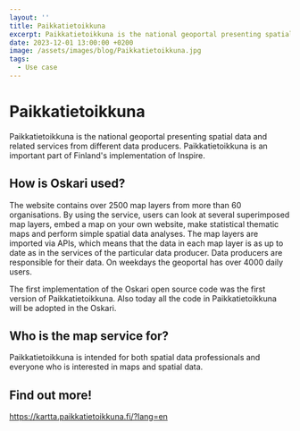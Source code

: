 ```yaml
---
layout: ''
title: Paikkatietoikkuna
excerpt: Paikkatietoikkuna is the national geoportal presenting spatial data and related services from different data producers. Paikkatietoikkuna is an important part of Finland's implementation of Inspire.
date: 2023-12-01 13:00:00 +0200
image: /assets/images/blog/Paikkatietoikkuna.jpg
tags:
  - Use case
---
```


# Paikkatietoikkuna

Paikkatietoikkuna is the national geoportal presenting spatial data and related services from different data producers. Paikkatietoikkuna is an important part of Finland's implementation of Inspire.

## How is Oskari used?

The website contains over 2500 map layers from more than 60 organisations. By using the service, users can look at several superimposed map layers, embed a map on your own website, make statistical thematic maps and perform simple spatial data analyses. The map layers are imported via APIs, which means that the data in each map layer is as up to date as in the services of the particular data producer. Data producers are responsible for their data. On weekdays the geoportal has over 4000 daily users.

The first implementation of the Oskari open source code was the first version of Paikkatietoikkuna. Also today all the code in Paikkatietoikkuna will be adopted in the Oskari.

## Who is the map service for?

Paikkatietoikkuna is intended for both spatial data professionals and everyone who is interested in maps and spatial data.

## Find out more!

<https://kartta.paikkatietoikkuna.fi/?lang=en>
